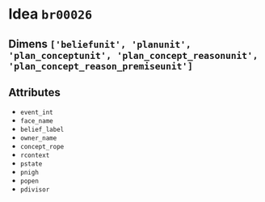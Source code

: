 # Idea `br00026`

## Dimens `['beliefunit', 'planunit', 'plan_conceptunit', 'plan_concept_reasonunit', 'plan_concept_reason_premiseunit']`

## Attributes
- `event_int`
- `face_name`
- `belief_label`
- `owner_name`
- `concept_rope`
- `rcontext`
- `pstate`
- `pnigh`
- `popen`
- `pdivisor`

